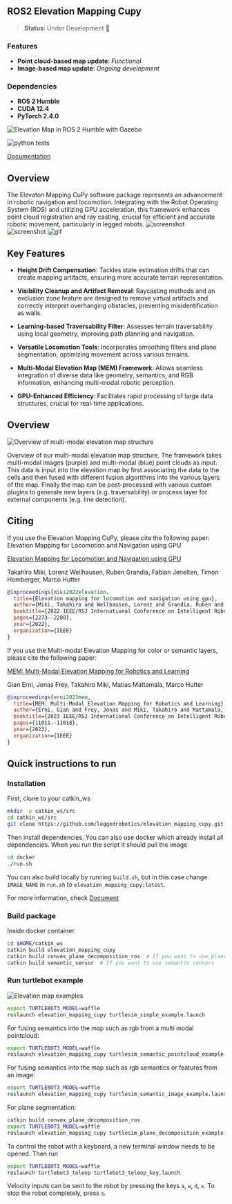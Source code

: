 ## ROS2 Elevation Mapping Cupy
> **Status**: Under Development 🚧

### Features
- **Point cloud-based map update**: *Functional*
- **Image-based map update**: *Ongoing development*

### Dependencies
- **ROS 2 Humble**
- **CUDA 12.4**
- **PyTorch 2.4.0**
  

![Elevation Map in ROS 2 Humble with Gazebo ](https://github.com/user-attachments/assets/0dd9ebbe-a90d-486f-9871-81921308fab9)


![python tests](https://github.com/leggedrobotics/elevation_mapping_cupy/actions/workflows/python-tests.yml/badge.svg)

[Documentation](https://leggedrobotics.github.io/elevation_mapping_cupy/)

## Overview

The Elevaton Mapping CuPy software package represents an advancement in robotic navigation and locomotion.
Integrating with the Robot Operating System (ROS) and utilizing GPU acceleration, this framework enhances point cloud registration and ray casting,
crucial for efficient and accurate robotic movement, particularly in legged robots.
![screenshot](docs/media/main_repo.png)
![screenshot](docs/media/main_mem.png)
![gif](docs/media/convex_approximation.gif)

## Key Features

- **Height Drift Compensation**: Tackles state estimation drifts that can create mapping artifacts, ensuring more accurate terrain representation.

- **Visibility Cleanup and Artifact Removal**: Raycasting methods and an exclusion zone feature are designed to remove virtual artifacts and correctly interpret overhanging obstacles, preventing misidentification as walls.

- **Learning-based Traversability Filter**: Assesses terrain traversability using local geometry, improving path planning and navigation.

- **Versatile Locomotion Tools**: Incorporates smoothing filters and plane segmentation, optimizing movement across various terrains.

- **Multi-Modal Elevation Map (MEM) Framework**: Allows seamless integration of diverse data like geometry, semantics, and RGB information, enhancing multi-modal robotic perception.

- **GPU-Enhanced Efficiency**: Facilitates rapid processing of large data structures, crucial for real-time applications.

## Overview

![Overview of multi-modal elevation map structure](docs/media/overview.png)

Overview of our multi-modal elevation map structure. The framework takes multi-modal images (purple) and multi-modal (blue) point clouds as
input. This data is input into the elevation map by first associating the data to the cells and then fused with different fusion algorithms into the various
layers of the map. Finally the map can be post-processed with various custom plugins to generate new layers (e.g. traversability) or process layer for
external components (e.g. line detection).

## Citing

If you use the Elevation Mapping CuPy, please cite the following paper:
Elevation Mapping for Locomotion and Navigation using GPU

[Elevation Mapping for Locomotion and Navigation using GPU](https://arxiv.org/abs/2204.12876)

Takahiro Miki, Lorenz Wellhausen, Ruben Grandia, Fabian Jenelten, Timon Homberger, Marco Hutter  

```bibtex
@inproceedings{miki2022elevation,
  title={Elevation mapping for locomotion and navigation using gpu},
  author={Miki, Takahiro and Wellhausen, Lorenz and Grandia, Ruben and Jenelten, Fabian and Homberger, Timon and Hutter, Marco},
  booktitle={2022 IEEE/RSJ International Conference on Intelligent Robots and Systems (IROS)},
  pages={2273--2280},
  year={2022},
  organization={IEEE}
}
```

If you use the Multi-modal Elevation Mapping for color or semantic layers, please cite the following paper:

[MEM: Multi-Modal Elevation Mapping for Robotics and Learning](https://arxiv.org/abs/2309.16818v1)

Gian Erni, Jonas Frey, Takahiro Miki, Matias Mattamala, Marco Hutter

```bibtex
@inproceedings{erni2023mem,
  title={MEM: Multi-Modal Elevation Mapping for Robotics and Learning},
  author={Erni, Gian and Frey, Jonas and Miki, Takahiro and Mattamala, Matias and Hutter, Marco},
  booktitle={2023 IEEE/RSJ International Conference on Intelligent Robots and Systems (IROS)},
  pages={11011--11018},
  year={2023},
  organization={IEEE}
}
```

## Quick instructions to run

### Installation

First, clone to your catkin_ws

```zsh
mkdir -p catkin_ws/src
cd catkin_ws/src
git clone https://github.com/leggedrobotics/elevation_mapping_cupy.git
```

Then install dependencies.
You can also use docker which already install all dependencies.
When you run the script it should pull the image.

```zsh
cd docker
./run.sh
```

You can also build locally by running `build.sh`, but in this case change `IMAGE_NAME` in `run.sh` to `elevation_mapping_cupy:latest`.

For more information, check [Document](https://leggedrobotics.github.io/elevation_mapping_cupy/getting_started/installation.html)

### Build package

Inside docker container.

```zsh
cd $HOME/catkin_ws
catkin build elevation_mapping_cupy
catkin build convex_plane_decomposition_ros  # If you want to use plane segmentation
catkin build semantic_sensor  # If you want to use semantic sensors
```

### Run turtlebot example

![Elevation map examples](docs/media/turtlebot.png)

```bash
export TURTLEBOT3_MODEL=waffle
roslaunch elevation_mapping_cupy turtlesim_simple_example.launch
```

For fusing semantics into the map such as rgb from a multi modal pointcloud:

```bash
export TURTLEBOT3_MODEL=waffle
roslaunch elevation_mapping_cupy turtlesim_semantic_pointcloud_example.launch
```

For fusing semantics into the map such as rgb semantics or features from an image:

```bash
export TURTLEBOT3_MODEL=waffle
roslaunch elevation_mapping_cupy turtlesim_semantic_image_example.launch
```

For plane segmentation:

```bash
catkin build convex_plane_decomposition_ros
export TURTLEBOT3_MODEL=waffle
roslaunch elevation_mapping_cupy turtlesim_plane_decomposition_example.launch
```

To control the robot with a keyboard, a new terminal window needs to be opened.
Then run

```bash
export TURTLEBOT3_MODEL=waffle
roslaunch turtlebot3_teleop turtlebot3_teleop_key.launch
```

Velocity inputs can be sent to the robot by pressing the keys `a`, `w`, `d`, `x`. To stop the robot completely, press `s`.
